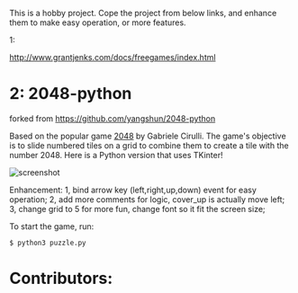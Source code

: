 This is a hobby project.
Cope the project from below links, and enhance them to make easy operation, or more features.

1:

http://www.grantjenks.com/docs/freegames/index.html

2:
2048-python
===========
forked from https://github.com/yangshun/2048-python

Based on the popular game [2048](https://github.com/gabrielecirulli/2048) by Gabriele Cirulli. The game's objective is to slide numbered tiles on a grid to combine them to create a tile with the number 2048. Here is a Python version that uses TKinter! 

![screenshot](img/screenshot.png)

Enhancement:
    1, bind arrow key (left,right,up,down) event for easy operation;
    2, add more comments for logic, cover_up is actually move left;
    3, change grid to 5 for more fun, change font so it fit the screen size;

To start the game, run:
    
    $ python3 puzzle.py


Contributors:
==


